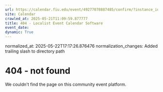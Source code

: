 ```yaml
---
url: https://calendar.fiu.edu/event/49277078887485/confirm/?instance_id=49277090948583&return=https%3A%2F%2Fcalendar.fiu.edu%2F
site: Calendar
crawled_at: 2025-05-21T11:09:59.877777
title: 404 - Localist Event Calendar Software
event_date: 
dynamic: True
---
```

normalized_at: 2025-05-22T17:17:26.876476
normalization_changes: Added trailing slash to directory path

# 404 - not found
We couldn't find the page on this community event platform.
